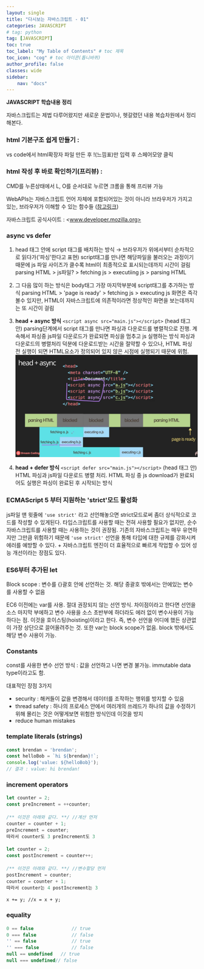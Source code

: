 ```yaml
---
layout: single
title: "다시보는 자바스크립트 - 01"
categories: JAVASCRIPT
# tag: python
tag: [JAVASCRIPT]
toc: true
toc_label: "My Table of Contents" # toc 제목
toc_icon: "cog" # toc 아이콘(톱니바퀴)
author_profile: false
classes: wide
sidebar:
    nav: "docs"
---
```




**JAVASCRIPT 학습내용 정리**

자바스크립트는 제법 다루어왔지만 새로운 문법이나, 헷갈렸던 내용 복습차원에서 정리해본다.



### html 기본구조 쉽게 만들기 :

vs code에서 html확장자 파일 만든 후 !(느낌표)만 입력 후 스페어모양 클릭



### html 작성 후 바로 확인하기(프리뷰) :

CMD를 누른상태에서 L, O를 순서대로 누르면 크롬을 통해 프리뷰 가능



WebAPIs는 자바스크립트 언어 자체에 포함되어있는 것이 아니라 브라우저가 가지고 있는, 브라우저가 이해할 수 있는 함수들 ([참고링크](https://developer.mozilla.org/ko/docs/Web/API))



자바스크립트 공식사이트 : <www.developer.mozilla.org>



### async vs defer

1. head 태그 안에 script 태그를 배치하는 방식 → 브라우저가 위에서부터 순차적으로 읽다가('파싱'한다고 표현) script태그를 만나면 해당파일을 불러오는 과정이기 때문에 js 파일 사이즈가 클수록 html이 최종적으로 표시되는데까지 시간이 걸림
   parsing HTML > js파일? > fetching js > executiing js > parsing HTML

2. 그 다음 많이 하는 방식은 body태그 가장 마지막부분에 script태그를 추가하는 방식
   parsing HTML > 'page is ready' > fetching js > executing js
   화면은 즉각 볼수 있지만, HTML이 자바스크립트에 의존적이라면 정상적인 화면을 보는데까지는 또 시간이 걸림
3. **head + async 방식**
   `<script async src="main.js"></script>` (head 태그 안)
   parsing단계에서 script 태그를 만나면 파싱과 다운로드를 병렬적으로 진행. 계속해서 파싱중 js파일 다운로드가 완료되면 파싱을 멈추고 js 실행하는 방식
   파싱과 다운로드의 병렬처리 덕분에 다운로드받는 시간을 절약할 수 있으나, HTML 파싱 전 실행이 되면 HTML요소가 정의되어 있지 않은 시점에 실행되기 때문에 위험.
   ![image-20220823000702865](../../images/2022-08-22-1/image-20220823000702865.png)
4. **head + defer 방식**
   `<script defer src="main.js"></script>` (head 태그 안)
   HTML 파싱과 js파일 다운로드 병렬 처리. HTML 파싱 중 js download가 완료되어도 실행은 파싱이 완료된 후 시작되는 방식 

### ECMAScript 5 부터 지원하는 'strict'모드 활성화

js파일 맨 윗줄에 `'use strict'` 라고 선언해놓으면 strict모드로써 좀더 상식적으로 코드를 작성할 수 있게된다. 타입스크립트를 사용할 때는 전혀 사용할 필요가 없지만, 순수 자바스크립트를 사용할 때는 사용하는 것이 권장됨. 기존의 자바스크립트는 매우 유연하지만 그만큼 위험하기 때문에 `'use strict'` 선언을 통해 타입에 대한 규제를 강화시켜 에러를 예방할 수 있다. + 자바스크립트 엔진이 더 효율적으로 빠르게 작업할 수 있어 성능 개선이라는 장점도 있다.



### ES6부터 추가된 let

Block scope : 변수를 {}괄호 안에 선언하는 것. 해당 중괄호 밖에서는 안에있는 변수를 사용할 수 없음

EC6 이전에는 var를 사용. 절대 권장되지 않는 선언 방식. 차이점이라고 한다면 선언을 소스 마지막 부에하고 변수 사용을 소스 초반부에 하더라도 에러 없이 변수사용이 가능하다는 점. 이것을 호이스팅(hoisting)이라고 한다. 즉, 변수 선언을 어디에 했든 상관없이 가장 상단으로 끌어올려주는 것.
또한 var는 block scope가 없음. block 밖에서도 해당 변수 사용이 가능.



### Constants

const를 사용한 변수 선언 방식 : 값을 선언하고 나면 변경 불가능. immutable data type이라고도 함.

대표적인 장점 3가지

- security : 해커들이 값을 변경해서 데이터를 조작하는 행위를 방지할 수 있음
- thread safety : 하나의 프로세스 안에서 여러개의 쓰레드가 하나의 값을 수정하기 위해 몰리는 것은 어떻게보면 위험한 방식인데 이것을 방지
- reduce human mistakes



### template literals (strings)

```javascript
const brendan = 'brendan';
const helloBob = `hi ${brendan}!`;
console.log('value: ${helloBob}');
// 결과 : value: hi brendan!
```



### increment operators

```javascript
let counter = 2;
const preIncrement = ++counter;

/** 이것은 아래와 같다. **/ //계산 먼저
counter = counter + 1;
preIncrement = counter;
따라서 counter도 3 preIncrement도 3

let counter = 2;
const postIncrement = counter++;

/** 이것은 아래와 같다. **/ //변수할당 먼저
postIncrement = counter;
counter = counter + 1;
따라서 counter는 4 postIncrement는 3
```



`x += y; //x = x + y;`



### equality

```javascript
0 == false				// true
0 === false				// false
'' == false				// true
'' === false			// false
null == undefined	// true
null === undefined// false
```

